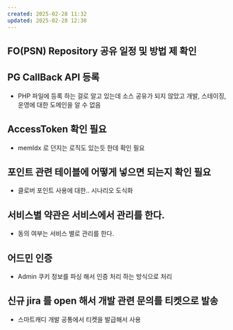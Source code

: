 ```yaml
---
created: 2025-02-28 11:32
updated: 2025-02-28 12:30
---
```

## FO(PSN) Repository 공유  일정 및 방법 제 확인
## PG CallBack API 등록   
- PHP 파일에 등록 하는 걸로 알고 있는데 소스 공유가 되지 않았고 개발, 스테이징, 운영에 대한 도메인을 알 수 없음
## AccessToken 확인 필요
- memIdx 로 던지는 로직도 있는듯 한데 확인 필요
## 포인트 관련 테이블에 어떻게 넣으면 되는지 확인 필요
- 클로버 포인트 사용에 대한.. 시나리오 도식화
## 서비스별 약관은 서비스에서 관리를 한다.
- 동의 여부는 서비스 별로 관리를 한다.
## 어드민 인증
- Admin 쿠키 정보를 파싱 해서 인증 처리 하는 방식으로 처리
## 신규 jira 를 open 해서 개발 관련 문의를 티켓으로 발송
- 스마트캐디 개발 공통에서 티켓을 발급해서 사용

